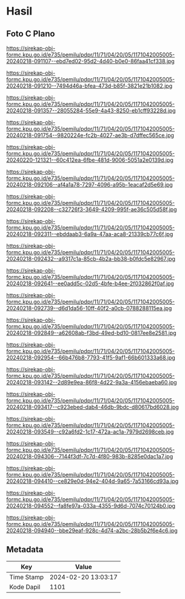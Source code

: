 # Hasil

## Foto C Plano

https://sirekap-obj-formc.kpu.go.id/e735/pemilu/pdpr/11/71/04/20/05/1171042005005-20240218-091107--ebd7ed02-95d2-4d40-b0e0-86faa41cf338.jpg

https://sirekap-obj-formc.kpu.go.id/e735/pemilu/pdpr/11/71/04/20/05/1171042005005-20240218-091210--7494d46a-bfea-473d-b85f-3821e21b1082.jpg

https://sirekap-obj-formc.kpu.go.id/e735/pemilu/pdpr/11/71/04/20/05/1171042005005-20240218-091357--28055284-55e9-4a43-8250-eb1cff93228d.jpg

https://sirekap-obj-formc.kpu.go.id/e735/pemilu/pdpr/11/71/04/20/05/1171042005005-20240218-091754--9820224e-fc2b-4027-ae3b-d7dffec565ce.jpg

https://sirekap-obj-formc.kpu.go.id/e735/pemilu/pdpr/11/71/04/20/05/1171042005005-20240220-121321--60c412ea-6fbe-481d-9006-5051a2e0139d.jpg

https://sirekap-obj-formc.kpu.go.id/e735/pemilu/pdpr/11/71/04/20/05/1171042005005-20240218-092106--af4a1a78-7297-4096-a95b-1eacaf2d5e69.jpg

https://sirekap-obj-formc.kpu.go.id/e735/pemilu/pdpr/11/71/04/20/05/1171042005005-20240218-092208--c32726f3-3649-4209-995f-ae36c505d58f.jpg

https://sirekap-obj-formc.kpu.go.id/e735/pemilu/pdpr/11/71/04/20/05/1171042005005-20240218-092311--ebddaab3-6a9a-47aa-aca8-21339cb77c6f.jpg

https://sirekap-obj-formc.kpu.go.id/e735/pemilu/pdpr/11/71/04/20/05/1171042005005-20240218-092432--a9317c1a-85cb-4b2a-bb38-b0fdc5e82967.jpg

https://sirekap-obj-formc.kpu.go.id/e735/pemilu/pdpr/11/71/04/20/05/1171042005005-20240218-092641--ee0add5c-02d5-4bfe-b4ee-2f032862f0af.jpg

https://sirekap-obj-formc.kpu.go.id/e735/pemilu/pdpr/11/71/04/20/05/1171042005005-20240218-092739--d6d1da56-10ff-40f2-a0cb-0788288115ea.jpg

https://sirekap-obj-formc.kpu.go.id/e735/pemilu/pdpr/11/71/04/20/05/1171042005005-20240218-092849--a62608ab-f3bd-49ed-bd10-0817ee8e2581.jpg

https://sirekap-obj-formc.kpu.go.id/e735/pemilu/pdpr/11/71/04/20/05/1171042005005-20240218-092954--66b476b8-7793-41f5-9af1-66b601333a68.jpg

https://sirekap-obj-formc.kpu.go.id/e735/pemilu/pdpr/11/71/04/20/05/1171042005005-20240218-093142--2d89e9ea-86f8-4d22-9a3a-4156ebaeba60.jpg

https://sirekap-obj-formc.kpu.go.id/e735/pemilu/pdpr/11/71/04/20/05/1171042005005-20240218-093417--c923ebed-dab4-46db-9bdc-d80617bd6028.jpg

https://sirekap-obj-formc.kpu.go.id/e735/pemilu/pdpr/11/71/04/20/05/1171042005005-20240218-093549--c92a6fd2-1c17-472a-ac1a-7979d2698ceb.jpg

https://sirekap-obj-formc.kpu.go.id/e735/pemilu/pdpr/11/71/04/20/05/1171042005005-20240218-094306--7144f3df-7c7d-4f80-983b-8285e0dac1a7.jpg

https://sirekap-obj-formc.kpu.go.id/e735/pemilu/pdpr/11/71/04/20/05/1171042005005-20240218-094410--ce829e0d-94e2-404d-9a65-7a53166cd93a.jpg

https://sirekap-obj-formc.kpu.go.id/e735/pemilu/pdpr/11/71/04/20/05/1171042005005-20240218-094552--fa8fe97a-033a-4355-9d6d-7074c70124b0.jpg

https://sirekap-obj-formc.kpu.go.id/e735/pemilu/pdpr/11/71/04/20/05/1171042005005-20240218-094940--bbe29eaf-928c-4d74-a2bc-28b5b2f6e4c6.jpg


## Metadata

| Key        | Value               |
| ---------- | ------------------- |
| Time Stamp | 2024-02-20 13:03:17 |
| Kode Dapil | 1101                |



